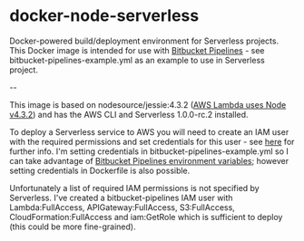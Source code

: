 # docker-node-serverless

Docker-powered build/deployment environment for Serverless projects. This Docker image is intended for use with [Bitbucket Pipelines](https://bitbucket.org/product/features/pipelines) - see bitbucket-pipelines-example.yml as an example to use in Serverless project.

--

This image is based on nodesource/jessie:4.3.2 ([AWS Lambda uses Node v4.3.2](http://docs.aws.amazon.com/lambda/latest/dg/current-supported-versions.html)) and has the AWS CLI and Serverless 1.0.0-rc.2 installed.

To deploy a Serverless service to AWS you will need to create an IAM user with the required permissions and set credentials for this user - see [here](https://github.com/serverless/serverless/blob/master/docs/02-providers/aws/01-setup.md) for further info. I'm setting credentials in bitbucket-pipelines-example.yml so I can take advantage of [Bitbucket Pipelines environment variables](https://confluence.atlassian.com/bitbucket/environment-variables-in-bitbucket-pipelines-794502608.html); however setting credentials in Dockerfile is also possible.

Unfortunately a list of required IAM permissions is not specified by Serverless. I've created a bitbucket-pipelines IAM user with Lambda:FullAccess, APIGateway:FullAccess, S3:FullAccess, CloudFormation:FullAccess and iam:GetRole which is sufficient to deploy (this could be more fine-grained).
